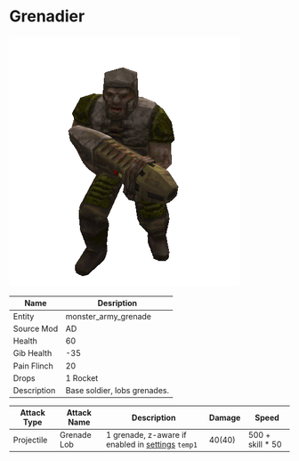 # Grenadier
![Monster Picture](https://github.com/JosiahJack/Keep/blob/master/readmesrc/grunt_grenade.png)

|Name  |Desription|
|------|-------------|
|Entity|monster_army_grenade|
|Source Mod|AD|
|Health|60|
|Gib Health|-35|
|Pain Flinch|20|
|Drops|1 Rocket|
|Description|Base soldier, lobs grenades.|

|Attack Type|Attack Name|Description|Damage|Speed|
|-----------|-----------|-----------|------|----|
|Projectile |Grenade Lob|1 grenade, z-aware if enabled in [settings](https://github.com/JosiahJack/KeepModReadme/wiki/Config-and-Settings) `temp1`|40(40)|500 + skill * 50|